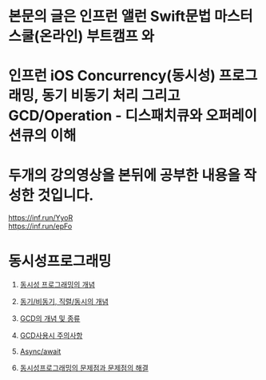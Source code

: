 # 본문의 글은 인프런 앨런 Swift문법 마스터 스쿨(온라인) 부트캠프 와
# 인프런 iOS Concurrency(동시성) 프로그래밍, 동기 비동기 처리 그리고 GCD/Operation - 디스패치큐와 오퍼레이션큐의 이해
# 두개의 강의영상을 본뒤에 공부한 내용을 작성한 것입니다.

https://inf.run/YyoR     
https://inf.run/epFo

# 동시성프로그래밍

1. [동시성 프로그래밍의 개념]()

2. [동기/비동기, 직렬/동시의 개념]()

3. [GCD의 개념 및 종류]()

4. [GCD사용시 주의사항]()

5. [Async/await]()

6. [동시성프로그래밍의 문제점과 문제점의 해결]()